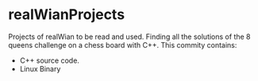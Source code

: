 # realWianProjects
Projects of realWian to be read and used.
Finding all the solutions of the 8 queens challenge on a chess board with C++.
This commity contains:
- C++ source code.
- Linux Binary
